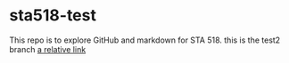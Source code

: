 # sta518-test
This repo is to explore GitHub and markdown for STA 518. this is the test2 branch
[a relative link](day1.md)
